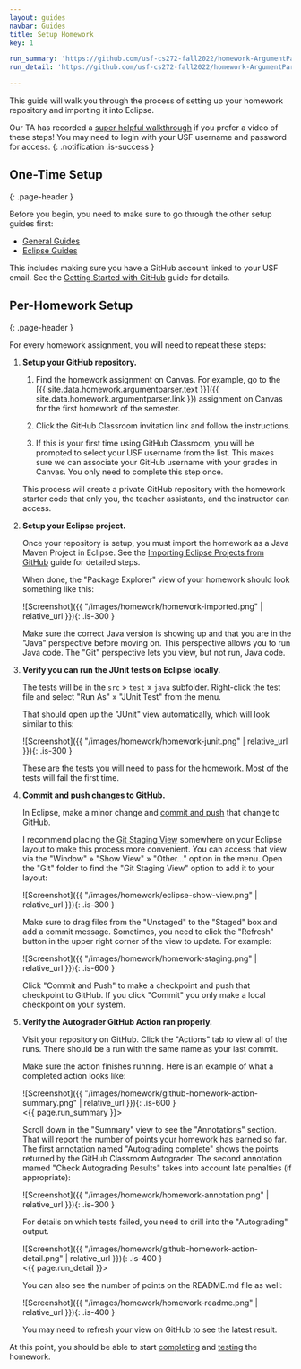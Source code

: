 ```yaml
---
layout: guides
navbar: Guides
title: Setup Homework
key: 1

run_summary: 'https://github.com/usf-cs272-fall2022/homework-ArgumentParser-template/actions/runs/2900144399'
run_detail: 'https://github.com/usf-cs272-fall2022/homework-ArgumentParser-template/runs/7942084107?check_suite_focus=true#step:3:131'

---
```


This guide will walk you through the process of setting up your homework repository and importing it into Eclipse.

<i class="fas fa-video"></i>
Our TA has recorded a [super helpful walkthrough](https://usfca.hosted.panopto.com/Panopto/Pages/Viewer.aspx?id=1b49784b-448a-46b7-a32a-aeff00129c93) if you prefer a video of these steps! You may need to login with your USF username and password for access.
{: .notification .is-success }

## One-Time Setup
{: .page-header }

Before you begin, you need to make sure to go through the other setup guides first:

  - [General Guides](/guides/general/)
  - [Eclipse Guides](/guides/eclipse/)

This includes making sure you have a GitHub account linked to your USF email. See the [Getting Started with GitHub](/guides/general/getting-started-with-github.html) guide for details.

## Per-Homework Setup
{: .page-header }

For every homework assignment, you will need to repeat these steps:

  1. **Setup your GitHub repository.**

      1. Find the homework assignment on Canvas. For example, go to the [{{ site.data.homework.argumentparser.text }}]({{ site.data.homework.argumentparser.link }}) assignment on Canvas for the first homework of the semester.

      1. Click the GitHub Classroom invitation link and follow the instructions.

      1. If this is your first time using GitHub Classroom, you will be prompted to select your USF username from the list. This makes sure we can associate your GitHub username with your grades in Canvas. You only need to complete this step once.

      This process will create a private GitHub repository with the homework starter code that only you, the teacher assistants, and the instructor can access.

  1. **Setup your Eclipse project.**

      Once your repository is setup, you must import the homework as a Java Maven Project in Eclipse. See the [Importing Eclipse Projects from GitHub](/guides/eclipse/importing-eclipse-projects-from-github.html) guide for detailed steps.

      When done, the "Package Explorer" view of your homework should look something like this:

      ![Screenshot]({{ "/images/homework/homework-imported.png" | relative_url }}){: .is-300 }

      Make sure the correct Java version is showing up and that you are in the "Java" perspective before moving on. This perspective allows you to run Java code. The "Git" perspective lets you view, but not run, Java code.

  1. **Verify you can run the JUnit tests on Eclipse locally.**

      The tests will be in the `src` » `test` » `java` subfolder. Right-click the test file and select "Run As" » "JUnit Test" from the menu.

      That should open up the "JUnit" view automatically, which will look similar to this:

      ![Screenshot]({{ "/images/homework/homework-junit.png" | relative_url }}){: .is-300 }

      These are the tests you will need to pass for the homework. Most of the tests will fail the first time.

  1. **Commit and push changes to GitHub.**

      In Eclipse, make a minor change and [commit and push](http://wiki.eclipse.org/EGit/User_Guide#Committing_Changes) that change to GitHub.

      I recommend placing the [Git Staging View](http://wiki.eclipse.org/EGit/User_Guide#Git_Staging_View) somewhere on your Eclipse layout to make this process more convenient. You can access that view via the "Window" » "Show View" » "Other..." option in the menu. Open the "Git" folder to find the "Git Staging View" option to add it to your layout:

      ![Screenshot]({{ "/images/homework/eclipse-show-view.png" | relative_url }}){: .is-300 }

      Make sure to drag files from the "Unstaged" to the "Staged" box and add a commit message. Sometimes, you need to click the "Refresh" <i class="far fa-sync"></i> button in the upper right corner of the view to update. For example:

      ![Screenshot]({{ "/images/homework/homework-staging.png" | relative_url }}){: .is-600 }

      Click "Commit and Push" to make a checkpoint and push that checkpoint to GitHub. If you click "Commit" you only make a local checkpoint on your system.

  1. **Verify the Autograder GitHub Action ran properly.**

      Visit your repository on GitHub. Click the "Actions" tab to view all of the runs. There should be a run with the same name as your last commit.

      Make sure the action finishes running. Here is an example of what a completed action looks like:

      ![Screenshot]({{ "/images/homework/github-homework-action-summary.png" | relative_url }}){: .is-600 }  
      <{{ page.run_summary }}>

      Scroll down in the "Summary" view to see the "Annotations" section. That will report the number of points your homework has earned so far. The first annotation named "Autograding complete" shows the points returned by the GitHub Classroom Autograder. The second annotation mamed "Check Autograding Results" takes into account late penalties (if appropriate):

      ![Screenshot]({{ "/images/homework/homework-annotation.png" | relative_url }}){: .is-300 }

      For details on which tests failed, you need to drill into the "Autograding" output.

      ![Screenshot]({{ "/images/homework/github-homework-action-detail.png" | relative_url }}){: .is-400 }  
      <{{ page.run_detail }}>

      You can also see the number of points on the README.md file as well:

      ![Screenshot]({{ "/images/homework/homework-readme.png" | relative_url }}){: .is-400 }

      You may need to refresh your view on GitHub to see the latest result.

At this point, you should be able to start [completing](complete-homework.html) and [testing](test-homework.html) the homework.
